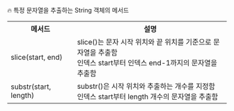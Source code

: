 🔥 특정 문자열을 추출하는 String 객체의 메서드

<table>
    <tr>
      <th scope="col">메서드</td>
      <th scope="col">설명</td>
    </tr>
    <tr>
      <td>slice(start, end)</td>
      <td>slice()는 문자 시작 위치와 끝 위치를 기준으로 문자열을 추출함<br>인덱스 start부터 인덱스 end-1까지의 문자열을 추출함</td>
    </tr>
    <tr>
      <td>substr(start, length)</td>
      <td>substr()은 시작 위치와 추출하는 개수를 지정함<br>인덱스 start부터 length 개수의 문자열을 추출함</td>
    </tr>
  </table>
